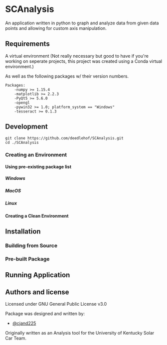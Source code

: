 # SCAnalysis
An application written in python to graph and analyze data from given data points and allowing for custom axis manipulation.


## Requirements
A virtual environment
(Not really necessary but good to have if you're working on seperate projects, this project was created using a Conda virtual environment.)

As well as the following packages w/ their version numbers.

    Packages:
        -numpy >= 1.15.4
        -matplotlib >= 2.2.3
        -PyQt5 >= 5.6.0
        -opengl
        -pywin32 >= 1.0; platform_system == "Windows"
        -tesseract >= 0.1.3

## Development
    
    git clone https://github.com/deedlehof/SCAnalysis.git
    cd ./SCAnalysis

### Creating an Environment
#### Using pre-existing package list 
##### Windows
##### MacOS
##### Linux

#### Creating a Clean Environment

## Installation
### Building from Source
### Pre-built Package

## Running Application

## Authors and license

Licensed under GNU General Public License v3.0

Package was designed and written by:
- [@cjand225](https://github.com/cjand225) 

Originally written as an Analysis tool for the University of Kentucky Solar Car Team.
